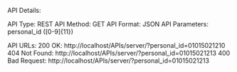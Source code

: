 API Details:

API Type: REST
API Method: GET
API Format: JSON
API Parameters: personal_id ([0-9]{11})

API URLs:
200 OK: http://localhost/APIs/server/?personal_id=01015021210
404 Not Found: http://localhost/APIs/server/?personal_id=01015021213
400 Bad Request: http://localhost/APIs/server/?personal_id=01015021213


